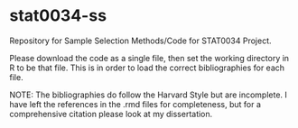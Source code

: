 # stat0034-ss
Repository for Sample Selection Methods/Code for STAT0034 Project.

Please download the code as a single file, then set the working directory in R to be that file. This is in order to load the correct bibliographies for each file.

NOTE: The bibliographies do follow the Harvard Style but are incomplete. I have left the references in the .rmd files for completeness, but for a comprehensive citation please look at my dissertation. 
